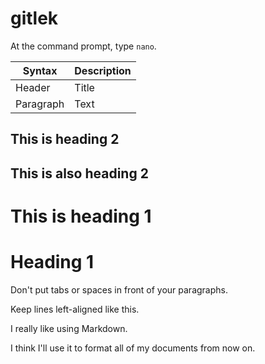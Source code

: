 # gitlek

At the command prompt, type `nano`.

| Syntax      | Description |
| ----------- | ----------- |
| Header      | Title       |
| Paragraph   | Text        |

## This is heading 2

<h2>This is also heading 2 </h2>

# This is heading 1

<h1>Heading 1</h1>

Don't put tabs or spaces in front of your paragraphs.

Keep lines left-aligned like this.

I really like using Markdown.

I think I'll use it to format all of my documents from now on.
